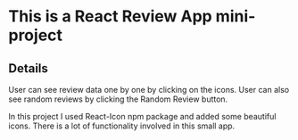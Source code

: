 # This is a React Review App mini-project

## Details

User can see review data one by one by clicking on the icons. User can
also see random reviews by clicking the Random Review button.

In this project I used React-Icon npm package and added some beautiful icons.
There is a lot of functionality involved in this small app.
